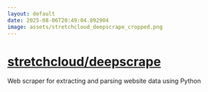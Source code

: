 ```yaml
---
layout: default
date: 2025-08-06T20:49:04.892904
image: assets/stretchcloud_deepscrape_cropped.png
---
```


# [stretchcloud/deepscrape](https://github.com/stretchcloud/deepscrape)

Web scraper for extracting and parsing website data using Python
